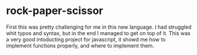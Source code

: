# rock-paper-scissor
First this was pretty challenging for me in this new language.
I had struggled whit typos and syntax, but in the end I managed to get on top of it.
This was a very good intoducting project for javascript, it showd me how to implement functions properly, and where to implement them. 